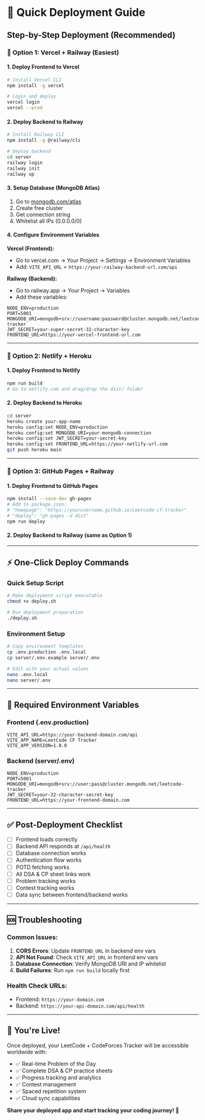 # 🚀 Quick Deployment Guide

## **Step-by-Step Deployment (Recommended)**

### **🎯 Option 1: Vercel + Railway (Easiest)**

#### **1. Deploy Frontend to Vercel**
```bash
# Install Vercel CLI
npm install -g vercel

# Login and deploy
vercel login
vercel --prod
```

#### **2. Deploy Backend to Railway**
```bash
# Install Railway CLI
npm install -g @railway/cli

# Deploy backend
cd server
railway login
railway init
railway up
```

#### **3. Setup Database (MongoDB Atlas)**
1. Go to [mongodb.com/atlas](https://mongodb.com/atlas)
2. Create free cluster
3. Get connection string
4. Whitelist all IPs (0.0.0.0/0)

#### **4. Configure Environment Variables**

**Vercel (Frontend):**
- Go to vercel.com → Your Project → Settings → Environment Variables
- Add: `VITE_API_URL` = `https://your-railway-backend-url.com/api`

**Railway (Backend):**
- Go to railway.app → Your Project → Variables
- Add these variables:
```
NODE_ENV=production
PORT=5001
MONGODB_URI=mongodb+srv://username:password@cluster.mongodb.net/leetcode-tracker
JWT_SECRET=your-super-secret-32-character-key
FRONTEND_URL=https://your-vercel-frontend-url.com
```

---

### **🎯 Option 2: Netlify + Heroku**

#### **1. Deploy Frontend to Netlify**
```bash
npm run build
# Go to netlify.com and drag/drop the dist/ folder
```

#### **2. Deploy Backend to Heroku**
```bash
cd server
heroku create your-app-name
heroku config:set NODE_ENV=production
heroku config:set MONGODB_URI=your-mongodb-connection
heroku config:set JWT_SECRET=your-secret-key
heroku config:set FRONTEND_URL=https://your-netlify-url.com
git push heroku main
```

---

### **🎯 Option 3: GitHub Pages + Railway**

#### **1. Deploy Frontend to GitHub Pages**
```bash
npm install --save-dev gh-pages
# Add to package.json:
# "homepage": "https://yourusername.github.io/Leetcode-cf-tracker"
# "deploy": "gh-pages -d dist"
npm run deploy
```

#### **2. Deploy Backend to Railway** (same as Option 1)

---

## **⚡ One-Click Deploy Commands**

### **Quick Setup Script**
```bash
# Make deployment script executable
chmod +x deploy.sh

# Run deployment preparation
./deploy.sh
```

### **Environment Setup**
```bash
# Copy environment templates
cp .env.production .env.local
cp server/.env.example server/.env

# Edit with your actual values
nano .env.local
nano server/.env
```

---

## **🔧 Required Environment Variables**

### **Frontend (.env.production)**
```env
VITE_API_URL=https://your-backend-domain.com/api
VITE_APP_NAME=LeetCode CF Tracker
VITE_APP_VERSION=1.0.0
```

### **Backend (server/.env)**
```env
NODE_ENV=production
PORT=5001
MONGODB_URI=mongodb+srv://user:pass@cluster.mongodb.net/leetcode-tracker
JWT_SECRET=your-32-character-secret-key
FRONTEND_URL=https://your-frontend-domain.com
```

---

## **✅ Post-Deployment Checklist**

- [ ] Frontend loads correctly
- [ ] Backend API responds at `/api/health`
- [ ] Database connection works
- [ ] Authentication flow works
- [ ] POTD fetching works
- [ ] All DSA & CP sheet links work
- [ ] Problem tracking works
- [ ] Contest tracking works
- [ ] Data sync between frontend/backend works

---

## **🆘 Troubleshooting**

### **Common Issues:**
1. **CORS Errors**: Update `FRONTEND_URL` in backend env vars
2. **API Not Found**: Check `VITE_API_URL` in frontend env vars
3. **Database Connection**: Verify MongoDB URI and IP whitelist
4. **Build Failures**: Run `npm run build` locally first

### **Health Check URLs:**
- Frontend: `https://your-domain.com`
- Backend: `https://your-api-domain.com/api/health`

---

## **🎉 You're Live!**

Once deployed, your LeetCode + CodeForces Tracker will be accessible worldwide with:
- ✅ Real-time Problem of the Day
- ✅ Complete DSA & CP practice sheets
- ✅ Progress tracking and analytics
- ✅ Contest management
- ✅ Spaced repetition system
- ✅ Cloud sync capabilities

**Share your deployed app and start tracking your coding journey!** 🚀
